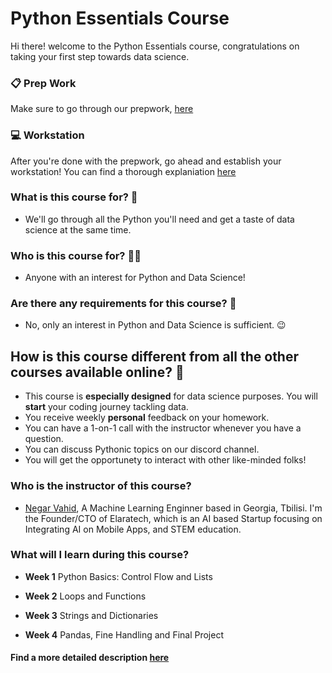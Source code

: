 # Python Essentials Course 
Hi there! welcome to the Python Essentials course, congratulations on taking your first step towards data science.

### 📋 Prep Work
Make sure to go through our prepwork, [here](https://www.jungleprogram.com/onboarding-python-essentials/)

### 💻 Workstation
After you're done with the prepwork, go ahead and establish your workstation! 
You can find a thorough explaniation [here](https://github.com/JungleProgram/python-essentials/blob/main/workstation.ipynb)


### What is this course for? 🐍 

- We'll go through all the Python you'll need and get a taste of data science at the same time.

### Who is this course for? 👩‍💻

- Anyone with an interest for Python and Data Science!

### Are there any requirements for this course? 📖

- No, only an interest in Python and Data Science is sufficient. 😉

## How is this course different from all the other courses available online? 🤔

- This course is **especially designed** for data science purposes. You will **start** your coding journey tackling data.
- You receive weekly **personal** feedback on your homework.
- You can have a 1-on-1 call with the instructor whenever you have a question.
- You can discuss Pythonic topics on our discord channel.
- You will get the opportunety to interact with other like-minded folks! 


### Who is the instructor of this course?

- [Negar Vahid](https://www.linkedin.com/in/negar-vahid/), A Machine Learning Enginner based in Georgia, Tbilisi. I'm the Founder/CTO of Elaratech, which is an AI based Startup focusing on Integrating AI on Mobile Apps, and STEM education.


### What will I learn during this course?

- **Week 1** Python Basics: Control Flow and Lists

- **Week 2** Loops and Functions

- **Week 3** Strings and Dictionaries

- **Week 4** Pandas, Fine Handling and Final Project

#### Find a more detailed description [here](https://www.jungleprogram.com/python-essentials-data-science)
